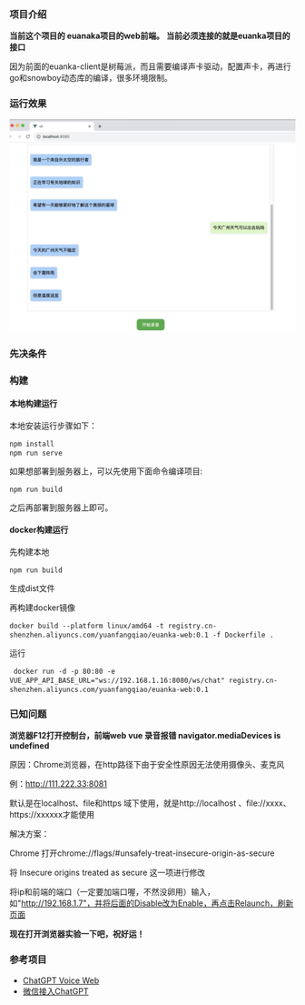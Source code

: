 ### 项目介绍

**当前这个项目的 euanaka项目的web前端。**
**当前必须连接的就是euanka项目的接口**

因为前面的euanka-client是树莓派，而且需要编译声卡驱动，配置声卡，再进行go和snowboy动态库的编译，很多环境限制。

### 运行效果

![euanka-web](./.assets/image.png)

### 先决条件

### 构建

#### 本地构建运行
本地安装运行步骤如下：
```
npm install
npm run serve
```

如果想部署到服务器上，可以先使用下面命令编译项目:
```
npm run build
```

之后再部署到服务器上即可。


#### docker构建运行

先构建本地
```
npm run build
```
生成dist文件

再构建docker镜像


```
docker build --platform linux/amd64 -t registry.cn-shenzhen.aliyuncs.com/yuanfangqiao/euanka-web:0.1 -f Dockerfile .
```

运行
```
 docker run -d -p 80:80 -e VUE_APP_API_BASE_URL="ws://192.168.1.16:8080/ws/chat" registry.cn-shenzhen.aliyuncs.com/yuanfangqiao/euanka-web:0.1
```

### 已知问题

**浏览器F12打开控制台，前端web vue 录音报错 navigator.mediaDevices is undefined**

原因：Chrome浏览器，在http路径下由于安全性原因无法使用摄像头、麦克风

例：http://111.222.33:8081

默认是在localhost、file和https 域下使用，就是http://localhost 、file://xxxx、https://xxxxxx才能使用

解决方案：

Chrome 打开chrome://flags/#unsafely-treat-insecure-origin-as-secure 

将 Insecure origins treated as secure 这一项进行修改

将ip和前端的端口（一定要加端口喔，不然没卵用）输入，如"http://192.168.1.7"，并将后面的Disable改为Enable，再点击Relaunch，刷新页面


**现在打开浏览器实验一下吧，祝好运！**

### 参考项目
- [ChatGPT Voice Web](https://github.com/avdance/chatgpt_voice_robot)
- [微信接入ChatGPT](https://github.com/wangrongding/wechat-bot)


